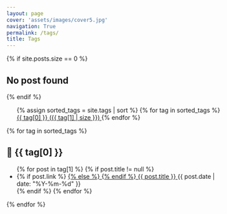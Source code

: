 ```yaml
---
layout: page
cover: 'assets/images/cover5.jpg'
navigation: True
permalink: /tags/
title: Tags
---
```


{% if site.posts.size == 0 %}
  <h2>No post found</h2>
{% endif %}

<div class="tags">
  <ul class="label">
    {% assign sorted_tags = site.tags | sort %}
    {% for tag in sorted_tags %}
    <span>
      <a href="#{{ tag[0] }}">
        <span>{{ tag[0] }}</span>
        <span class="count">({{ tag[1] | size }})</span>
      </a>
    </span>
    {% endfor %}
  </ul>

  {% for tag in sorted_tags %}
    <h2 id="{{ tag[0] }}">
      🎃 {{ tag[0] }}
    </h2>
    <ul class="tag">
      {% for post in tag[1] %}
        {% if post.title != null %}
          <li>
            {% if post.link %}
              <a href="{{ post.link }}">
            {% else %}
              <a href="{{ site.baseurl }}{{ post.url | remove: '/'}}">
            {% endif %}
                {{ post.title }}
              </a>
              <time>{{ post.date | date: "%Y-%m-%d" }}</time>
          </li>
        {% endif %}
      {% endfor %}
    </ul>
  {% endfor %}
</div>
